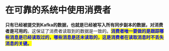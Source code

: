 # 在可靠的系统中使用消费者

**只有已经被提交到Kafka的数据，也就是已经被写入所有同步副本的数据，对消费者是可用的**。这保证了消费者读取到的数据是一致的。<mark style="color:blue;">**消费者唯一要做的是跟踪哪些消息是已经读取过的，哪些消息是还未读取的，这是消费者在读取消息时不丢失消息的关键。**</mark>

